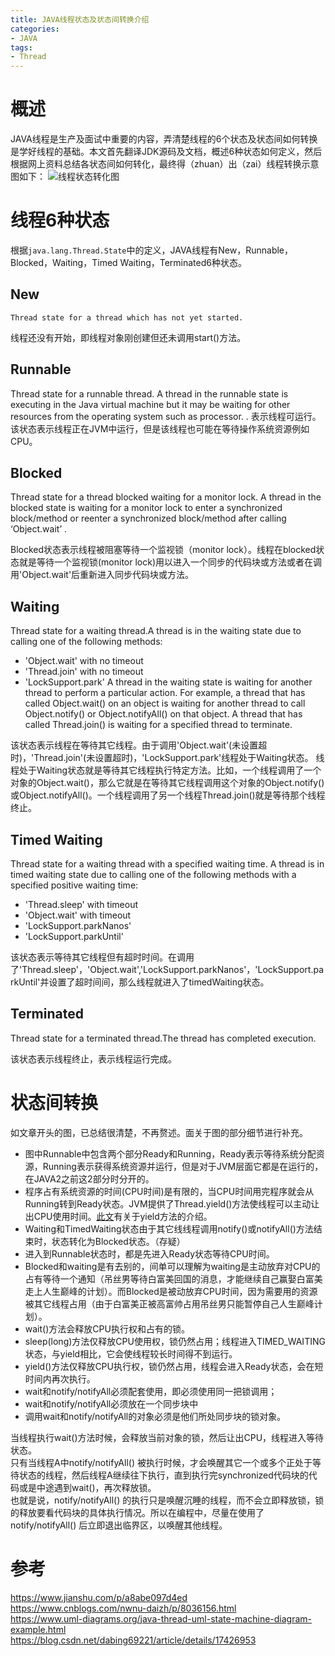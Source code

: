 ```yaml
---
title: JAVA线程状态及状态间转换介绍
categories:
- JAVA
tags:
- Thread
---
```

# 概述
JAVA线程是生产及面试中重要的内容，弄清楚线程的6个状态及状态间如何转换是学好线程的基础。本文首先翻译JDK源码及文档，概述6种状态如何定义，然后根据网上资料总结各状态间如何转化，最终得（zhuan）出（zai）线程转换示意图如下：
![线程状态转化图](https://rfc2616.oss-cn-beijing.aliyuncs.com/blog/threadState.jpg)
<!--more-->

# 线程6种状态
根据`java.lang.Thread.State`中的定义，JAVA线程有New，Runnable，Blocked，Waiting，Timed Waiting，Terminated6种状态。  


## New
```
Thread state for a thread which has not yet started.
```
线程还没有开始，即线程对象刚创建但还未调用start()方法。
## Runnable
>
Thread state for a runnable thread. A thread in the runnable state is executing in the Java virtual machine but it may be waiting for other resources from the operating system such as processor.
.
表示线程可运行。该状态表示线程正在JVM中运行，但是该线程也可能在等待操作系统资源例如CPU。
## Blocked
>
Thread state for a thread blocked waiting for a monitor lock. A thread in the blocked state is waiting for a monitor lock to enter a synchronized block/method or reenter a synchronized block/method after calling ‘Object.wait’ .
>
Blocked状态表示线程被阻塞等待一个监视锁（monitor lock）。线程在blocked状态就是等待一个监视锁(monitor lock)用以进入一个同步的代码块或方法或者在调用'Object.wait'后重新进入同步代码块或方法。
## Waiting
>
Thread state for a waiting thread.A thread is in the waiting state due to calling one of the following methods:
* 'Object.wait' with no timeout
* 'Thread.join' with no timeout
* 'LockSupport.park'
A thread in the waiting state is waiting for another thread to perform a particular action.
For example, a thread that has called Object.wait() on an object is waiting for another thread to call Object.notify() or Object.notifyAll() on that object. A thread that has called Thread.join() is waiting for a specified thread to terminate.
>
该状态表示线程在等待其它线程。由于调用'Object.wait'(未设置超时)，'Thread.join'(未设置超时)，'LockSupport.park'线程处于Waiting状态。 
线程处于Waiting状态就是等待其它线程执行特定方法。比如，一个线程调用了一个对象的Object.wait()，那么它就是在等待其它线程调用这个对象的Object.notify()或Object.notifyAll()。一个线程调用了另一个线程Thread.join()就是等待那个线程终止。
## Timed Waiting
>
Thread state for a waiting thread with a specified waiting time. A thread is in timed waiting state due to calling one of the following methods with a specified positive waiting time:
* 'Thread.sleep' with  timeout
* 'Object.wait' with  timeout
* 'LockSupport.parkNanos'
* 'LockSupport.parkUntil'
>
该状态表示等待其它线程但有超时时间。在调用了'Thread.sleep'，'Object.wait','LockSupport.parkNanos'，'LockSupport.parkUntil'并设置了超时间间，那么线程就进入了timedWaiting状态。
## Terminated
>
Thread state for a terminated thread.The thread has completed execution.
>
该状态表示线程终止，表示线程运行完成。

# 状态间转换
如文章开头的图，已总结很清楚，不再赘述。面关于图的部分细节进行补充。
* 图中Runnable中包含两个部分Ready和Running，Ready表示等待系统分配资源，Running表示获得系统资源并运行，但是对于JVM层面它都是在运行的，在JAVA2之前这2部分时分开的。
* 程序占有系统资源的时间(CPU时间)是有限的，当CPU时间用完程序就会从Running转到Ready状态。JVM提供了Thread.yield()方法使线程可以主动让出CPU使用时间。[此文](https://blog.csdn.net/dabing69221/article/details/17426953)有关于yield方法的介绍。
* Waiting和TimedWaiting状态由于其它线线程调用notify()或notifyAll()方法结束时，状态转化为Blocked状态。（存疑）
* 进入到Runnable状态时，都是先进入Ready状态等待CPU时间。
* Blocked和waiting是有去别的，间单可以理解为waiting是主动放弃对CPU的占有等待一个通知（吊丝男等待白富美回国的消息，才能继续自己赢娶白富美走上人生巅峰的计划）。而Blocked是被动放弃CPU时间，因为需要用的资源被其它线程占用（由于白富美正被高富帅占用吊丝男只能暂停自己人生巅峰计划）。
* wait()方法会释放CPU执行权和占有的锁。
* sleep(long)方法仅释放CPU使用权，锁仍然占用；线程进入TIMED_WAITING状态，与yield相比，它会使线程较长时间得不到运行。
* yield()方法仅释放CPU执行权，锁仍然占用，线程会进入Ready状态，会在短时间内再次执行。
* wait和notify/notifyAll必须配套使用，即必须使用同一把锁调用；
* wait和notify/notifyAll必须放在一个同步块中
* 调用wait和notify/notifyAll的对象必须是他们所处同步块的锁对象。

当线程执行wait()方法时候，会释放当前对象的锁，然后让出CPU，线程进入等待状态。  
只有当线程A中notify/notifyAll() 被执行时候，才会唤醒其它一个或多个正处于等待状态的线程，然后线程A继续往下执行，直到执行完synchronized代码块的代码或是中途遇到wait()，再次释放锁。  
也就是说，notify/notifyAll() 的执行只是唤醒沉睡的线程，而不会立即释放锁，锁的释放要看代码块的具体执行情况。所以在编程中，尽量在使用了notify/notifyAll() 后立即退出临界区，以唤醒其他线程。


# 参考
https://www.jianshu.com/p/a8abe097d4ed  
https://www.cnblogs.com/nwnu-daizh/p/8036156.html  
https://www.uml-diagrams.org/java-thread-uml-state-machine-diagram-example.html  
https://blog.csdn.net/dabing69221/article/details/17426953